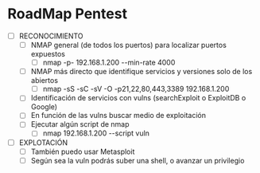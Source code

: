 # RoadMap Pentest

- [ ] RECONOCIMIENTO
	- [ ] NMAP general (de todos los puertos) para localizar puertos expuestos 
		- [ ] nmap -p- 192.168.1.200 --min-rate 4000
	- [ ] NMAP más directo que identifique servicios y versiones solo de los abiertos
		- [ ] nmap -sS -sC -sV -O -p21,22,80,443,3389 192.168.1.200
	- [ ] Identificación de servicios con vulns (searchExploit o ExploitDB o Google)
	- [ ] En función de las vulns buscar medio de exploitación 
	- [ ] Ejecutar algún script de nmap 
		- [ ] nmap 192.168.1.200 --script vuln
- [ ] EXPLOTACIÓN
	- [ ] También puedo usar Metasploit
	- [ ] Según sea la vuln podrás suber una shell, o avanzar un privilegio
